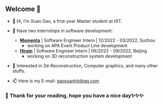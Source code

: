## Welcome 🎊

- 👋 Hi, I’m Xuan Gao, a first-year Master student at HIT.

- 🔭 Have two internships in software development:
  -   [**Momenta**](https://www.momenta.cn/en/) | Software Engineer Intern | 12/2022 - 03/2022, Suzhou
      -   working on APA Event Product Line development
  -   [**Hirain**](http://en.hirain.com/) | Software Engineer Intern | 06/2022 - 09/2022, Beijing
      -   working on 3D reconstruction system development

- 🌱 Interested in 3d-Reconstruction, Computer graphics, and many other stuffs.

- 📫 Here is my E-mail: gaoxuanhit@qq.com

### 💞️ Thank for your reading, hope you have a nice day✨✨✨

<!---
Terry-GX/Terry-GX is a ✨ special ✨ repository because its `README.md` (this file) appears on your GitHub profile.
You can click the Preview link to take a look at your changes.
- 🔭 I want to be a full-stack developer, and I'll try my best
--->
